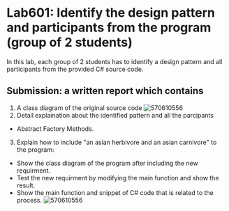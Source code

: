 # Lab601: Identify the design pattern and participants from the program (group of 2 students)

In this lab, each group of 2 students has to identify a design pattern and all participants 
from the provided C# source code. 

## Submission: a written report which contains

1. A class diagram of the original source code
![570610556](https://img.in.th/images/87fa3f9b6bb2f959bc507d418f47edd7.jpg)
2. Detail explaination about the identified pattern and all the parcipants
- Abstract Factory Methods.
3. Explain how to include "an asian herbivore and an asian carnivore" to the program: 
  - Show the class diagram of the program after including the new requirment.
  - Test the new requirment by modifying the main function and show the result.
  - Show the main function and snippet of C# code that is related to the process.
![570610556](https://img.in.th/images/b652bb124a35986e0cd6fbff874ebf58.jpg)

